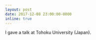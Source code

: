 ```yaml
---
layout: post
date: 2017-12-08 23:00:00-0000
inline: true
---
```


I gave a talk at Tohoku University (Japan).

